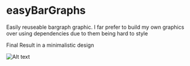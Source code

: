 # easyBarGraphs
Easily reuseable bargraph graphic. I far prefer to build my own graphics over using dependencies due to them being hard to style 

Final Result in a minimalistic design 




![Alt text](https://i.postimg.cc/PrzbJjZd/Bargraph.png)
